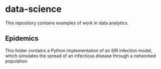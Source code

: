 # data-science #

This repository contains examples of work in data analytics.

## Epidemics ##
This folder contains a Python implementation of an SIR infection model, which simulates the spread of an infectious disease through a networked population.
